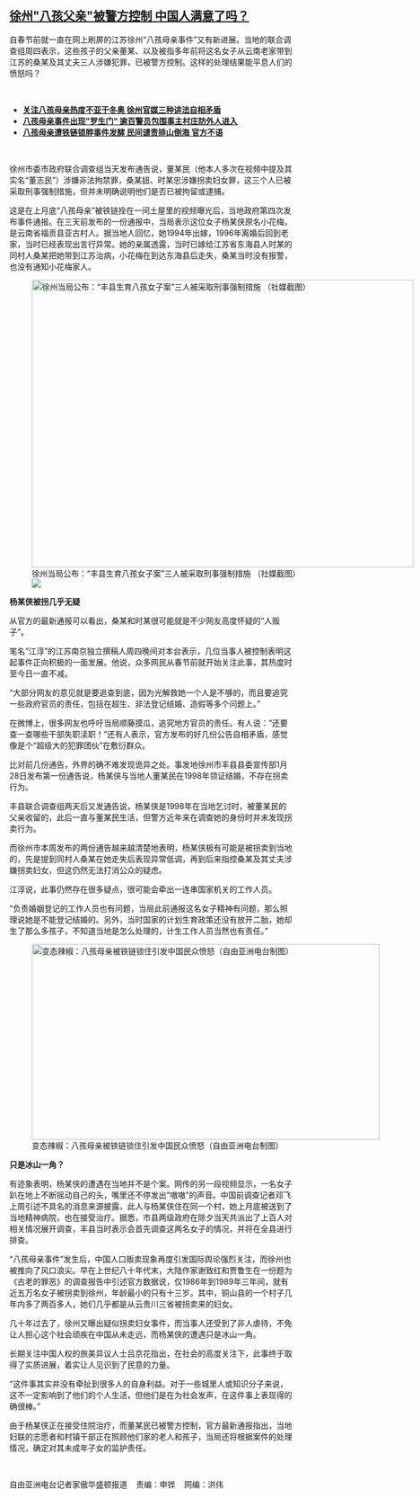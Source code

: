 <!--1644528461000-->
[徐州"八孩父亲"被警方控制   中国人满意了吗？](https://www.rfa.org/mandarin/yataibaodao/shehui/hc-02102022101545.html)
------

<p>自春节前就一直在网上刷屏的江苏徐州“八孩母亲事件”又有新进展。当地的联合调查组周四表示，这些孩子的父亲董某、以及被指多年前将这名女子从云南老家带到江苏的桑某及其丈夫三人涉嫌犯罪，已被警方控制。这样的处理结果能平息人们的愤怒吗？</p><p><br/></p><ul><li><a href="https://www.rfa.org/mandarin/yataibaodao/shehui/ql1-02092022031908.html"><strong>关注八孩母亲热度不亚于冬奥 徐州官媒三种讲法自相矛盾</strong></a></li><li><strong><a href="https://www.rfa.org/mandarin/yataibaodao/shehui/ql1-02082022064744.html">八孩母亲事件出现"罗生门" 逾百警员包围事主村庄防外人进入</a></strong></li><li><strong><a href="https://www.rfa.org/mandarin/yataibaodao/shehui/ql1-02072022062231.html">八孩母亲遭铁链锁脖事件发酵 民间谴责排山倒海 官方不语</a></strong></li></ul><p><br/></p><p>徐州市委市政府联合调查组当天发布通告说，董某民（他本人多次在视频中提及其实名“董志民”）涉嫌非法拘禁罪，桑某妞、时某忠涉嫌拐卖妇女罪，这三个人已被采取刑事强制措施，但并未明确说明他们是否已被拘留或逮捕。</p><p>这是在上月底“八孩母亲”被铁链拴在一间土屋里的视频曝光后，当地政府第四次发布事件通报。在三天前发布的一份通报中，当局表示这位女子杨某侠原名小花梅，是云南省福贡县亚古村人。据当地人回忆，她1994年出嫁，1996年离婚后回到老家，当时已经表现出言行异常。她的亲属透露，当时已嫁给江苏省东海县人时某的同村人桑某把她带到江苏治病，小花梅在到达东海县后走失，桑某当时没有报警，也没有通知小花梅家人。</p><p><figure class="image-richtext image-inline captioned" style="width:680px;"><img alt="徐州当局公布：“丰县生育八孩女子案”三人被采取刑事强制措施 （社媒截图）" height="512" src="https://www.rfa.org/mandarin/yataibaodao/shehui/hc-02102022101545.html/hc0210d.png/@@images/f703246c-44a3-4759-90ce-a9383d5b81bf.png" title="hc0210d.png" width="680"/><figcaption class="image-caption">徐州当局公布：“丰县生育八孩女子案”三人被采取刑事强制措施 （社媒截图）</figcaption><small></small><div id="zoomattribute"><a data-caption="徐州当局公布：“丰县生育八孩女子案”三人被采取刑事强制措施 （社媒截图）" data-fancybox="" href="https://www.rfa.org/mandarin/yataibaodao/shehui/hc-02102022101545.html/hc0210d.png" id="single_image" title="徐州当局公布：“丰县生育八孩女子案”三人被采取刑事强制措施 （社媒截图）"><img src="/++plone++rfa-resources/img/icon-zoom.png"/></a></div></figure></p><p><strong>杨某侠被拐几乎无疑</strong></p><p>从官方的最新通报可以看出，桑某和时某很可能就是不少网友高度怀疑的“人贩子”。</p><p>笔名“江淳”的江苏南京独立撰稿人周四晚间对本台表示，几位当事人被控制表明这起事件正向积极的一面发展。他说，众多网民从春节前就开始关注此事，其热度时至今日一直不减。</p><p>“大部分网友的意见就是要追查到底，因为光解救她一个人是不够的，而且要追究一些政府官员的责任，包括在超生、非法登记结婚、造假等多个问题上。”</p><p>在微博上，很多网友也呼吁当局顺藤摸瓜，追究地方官员的责任。有人说：“还要查一查哪些干部失职渎职！”还有人表示，官方发布的好几份公告自相矛盾，感觉像是个“超级大的犯罪团伙”在敷衍群众。</p><p>比对前几份通告，外界的确不难发现诡异之处。事发地徐州市丰县县委宣传部1月28日发布第一份通告说，杨某侠与当地人董某民在1998年领证结婚，不存在拐卖行为。</p><p>丰县联合调查组两天后又发通告说，杨某侠是1998年在当地乞讨时，被董某民的父亲收留的，此后一直与董某民生活，但警方近年来在调查她的身份时并未发现拐卖行为。</p><p>而徐州市本周发布的两份通告越来越清楚地表明，杨某侠极有可能是被拐卖到当地的，先是提到同村人桑某在她走失后表现异常低调，再到后来指控桑某及其丈夫涉嫌拐卖妇女，但这仍然无法打消公众的疑虑。</p><p>江淳说，此事仍然存在很多疑点，很可能会牵出一连串国家机关的工作人员。</p><p>“负责婚姻登记的工作人员也有问题，当局此前通报这名女子精神有问题，那么照理说她是不能登记结婚的。另外，当时国家的计划生育政策还没有放开二胎，她却生了那么多孩子，不知道当地是怎么处理的，计生工作人员当然也有责任。”</p><p><figure class="image-richtext image-inline captioned" style="width:620px;"><img alt="变态辣椒：八孩母亲被铁链锁住引发中国民众愤怒（自由亚洲电台制图）" height="348" src="https://www.rfa.org/mandarin/yataibaodao/shehui/hc-02102022101545.html/hc0210c.jpg/@@images/1b43bd60-bb3e-4909-80f6-a4c232ffdcac.jpeg" title="hc0210c.jpg" width="620"/><figcaption class="image-caption">变态辣椒：八孩母亲被铁链锁住引发中国民众愤怒（自由亚洲电台制图）</figcaption><small></small></figure></p><p><strong>只是冰山一角？</strong></p><p>有迹象表明，杨某侠的遭遇在当地并不是个案。网传的另一段视频显示，一名女子趴在地上不断摇动自己的头，嘴里还不停发出“嗷嗷”的声音。中国前调查记者邓飞上周引述不具名的消息来源披露，此人与杨某侠住在同一个村，她上月底被送到了当地精神病院，也在接受治疗。据悉，市县两级政府在除夕当天共派出了上百人对相关情况展开调查，丰县当时表示会首先调查这两名女子的情况，并将在全县进行排查。</p><p>“八孩母亲事件”发生后，中国人口贩卖现象再度引发国际舆论强烈关注，而徐州也被推向了风口浪尖。早在上世纪八十年代末，大陆作家谢致红和贾鲁生在一份题为《古老的罪恶》的调查报告中引述官方数据说，仅1986年到1989年三年间，就有近五万名女子被拐卖到徐州，年龄最小的只有十三岁。其中，铜山县的一个村子几年内多了两百多人，她们几乎都是从云贵川三省被拐卖来的妇女。</p><p>几十年过去了，徐州又曝出疑似拐卖妇女事件，而当事人还受到了非人虐待，不免让人担心这个社会顽疾在中国从未走远，而杨某侠的遭遇只是冰山一角。</p><p>长期关注中国人权的旅美异议人士吕京花指出，在社会的高度关注下，此事终于取得了实质进展，着实让人见识到了民意的力量。</p><p>“这件事其实并没有牵扯到很多人的自身利益。对于一些城里人或知识分子来说，这不一定影响到了他们的个人生活，但他们是在为社会发声，在这件事上表现得的确很棒。”</p><p>由于杨某侠正在接受住院治疗，而董某民已被警方控制，官方最新通报指出，当地妇联的志愿者和村镇干部正在照顾他们家的老人和孩子，当局还将根据案件的处理情况，确定对其未成年子女的监护责任。</p><p><br/></p><p>自由亚洲电台记者家傲华盛顿报道    责编：申铧    网编：洪伟</p>
